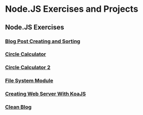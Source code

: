 # Node.JS Exercises and Projects

## Node.JS Exercises

### [Blog Post Creating and Sorting](https://github.com/selimbiber/NodeJS-Exercises-and-Projects/tree/main/BlogPostCreatingAndSorting)

### [Circle Calculator](https://github.com/selimbiber/NodeJS-Exercises-and-Projects/tree/main/CircleCalculator)

### [Circle Calculator 2](https://github.com/selimbiber/NodeJS-Exercises-and-Projects/tree/main/CircleCalculator2)

### [File System Module](https://github.com/selimbiber/NodeJS-Exercises-and-Projects/tree/main/FileSystemModule)

### [Creating Web Server With KoaJS](https://github.com/selimbiber/NodeJS-Exercises-and-Projects/tree/main/CreatingWebServerWithKoaJS)

### [Clean Blog](https://github.com/selimbiber/NodeJS-Exercises-and-Projects/tree/main/CleanBlog)
